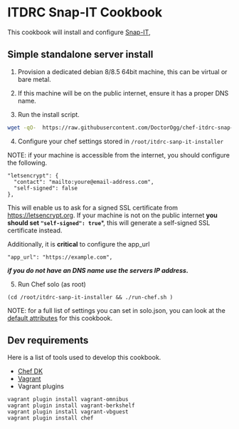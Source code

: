 # ITDRC Snap-IT Cookbook
This cookbook will install and configure [Snap-IT](https://snipe-it.readme.io/docs),

## Simple standalone server install

1. Provision a dedicated debian 8/8.5 64bit machine, this can be virtual or bare metal.

2. If this machine will be on the public internet, ensure it has a proper DNS name.

3. Run the install script.
```bash
wget -qO-  https://raw.githubusercontent.com/DoctorOgg/chef-itdrc-snap-it/master/chef-solo-install/install.sh  | sudo bash
```

4. Configure your chef settings stored in ```/root/itdrc-sanp-it-installer```

 NOTE: if your machine is accessible from the internet, you should configure the following.

 ```
 "letsencrypt": {
   "contact": "mailto:youre@email-address.com",
   "self-signed": false
 },
 ```
 This will enable us to ask for a signed SSL certificate from https://letsencrypt.org. If your machine is not on the public internet **you should set ```"self-signed": true```***, this will generate a self-signed SSL certificate instead.

 Additionally, it is **critical** to configure the app_url
 ```
 "app_url": "https://example.com",
 ```
 ***if you do not have an DNS name use the servers IP address.***

5. Run Chef solo (as root)
```
(cd /root/itdrc-sanp-it-installer && ./run-chef.sh )
```
 NOTE: for a full list of settings you can set in solo.json, you can look at the [default attributes](attributes/default.rb) for this cookbook.



## Dev requirements
Here is a list of tools used to develop this cookbook.

* [Chef DK](https://downloads.chef.io/chefdk)
* [Vagrant](https://www.vagrantup.com)
* Vagrant plugins
```
vagrant plugin install vagrant-omnibus
vagrant plugin install vagrant-berkshelf
vagrant plugin install vagrant-vbguest
vagrant plugin install chef
```
